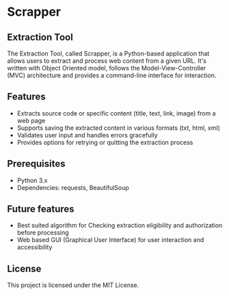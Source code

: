 # Scrapper

## Extraction Tool

The Extraction Tool, called Scrapper, is a Python-based application that allows users to extract and process web content from a given URL. It's written with Object Oriented model, follows the Model-View-Controller (MVC) architecture and provides a command-line interface for interaction.

## Features

- Extracts source code or specific content (title, text, link, image) from a web page
- Supports saving the extracted content in various formats (txt, html, xml)
- Validates user input and handles errors gracefully
- Provides options for retrying or quitting the extraction process

## Prerequisites

- Python 3.x
- Dependencies: requests, BeautifulSoup

## Future features

- Best suited algorithm for Checking extraction eligibility and authorization before processing
- Web based GUI (Graphical User Interface) for user interaction and accessibility

## License
This project is licensed under the MIT License.
